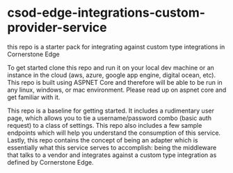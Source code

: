 # csod-edge-integrations-custom-provider-service
this repo is a starter pack for integrating against custom type integrations in Cornerstone Edge

To get started clone this repo and run it on your local dev machine or an instance in the cloud (aws, azure, google app engine, digital ocean, etc). This repo is built using ASPNET Core and therefore will be able to be run in any linux, windows, or mac environment. Please read up on aspnet core and get familiar with it.

This repo is a baseline for getting started. It includes a rudimentary user page, which allows you to tie a username/password combo (basic auth request) to a class of settings. This repo also includes a few sample endpoints which will help you understand the consumption of this service. Lastly, this repo contains the concept of being an adapter which is essentially what this service serves to accomplish: being the middleware that talks to a vendor and integrates against a custom type integration as defined by Cornerstone Edge.

